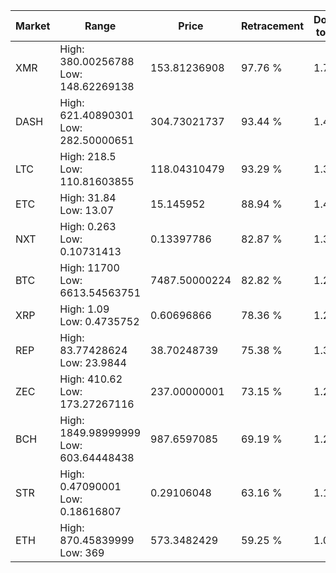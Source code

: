 | Market | Range | Price| Retracement | Doubles to 50% |
| --- | --- | --- | --- | --- |
| XMR | High: 380.00256788<br />Low: 148.62269138 | 153.81236908 | 97.76 % | 1.72 |
| DASH | High: 621.40890301<br />Low: 282.50000651 | 304.73021737 | 93.44 % | 1.48 |
| LTC | High: 218.5<br />Low: 110.81603855 | 118.04310479 | 93.29 % | 1.39 |
| ETC | High: 31.84<br />Low: 13.07 | 15.145952 | 88.94 % | 1.48 |
| NXT | High: 0.263<br />Low: 0.10731413 | 0.13397786 | 82.87 % | 1.38 |
| BTC | High: 11700<br />Low: 6613.54563751 | 7487.50000224 | 82.82 % | 1.22 |
| XRP | High: 1.09<br />Low: 0.4735752 | 0.60696866 | 78.36 % | 1.29 |
| REP | High: 83.77428624<br />Low: 23.9844 | 38.70248739 | 75.38 % | 1.39 |
| ZEC | High: 410.62<br />Low: 173.27267116 | 237.00000001 | 73.15 % | 1.23 |
| BCH | High: 1849.98999999<br />Low: 603.64448438 | 987.6597085 | 69.19 % | 1.24 |
| STR | High: 0.47090001<br />Low: 0.18616807 | 0.29106048 | 63.16 % | 1.13 |
| ETH | High: 870.45839999<br />Low: 369 | 573.3482429 | 59.25 % | 1.08 |
